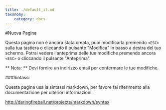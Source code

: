 ```yaml
---
title: ./default_it.md
taxonomy:
    category: docs
---
```

#Nuova Pagina

Questa pagina non è ancora stata creata, puoi modificarla premendo ```<ESC>``` sulla tua tastiera o cliccando il pulsante "Modifica" in basso a destra del tuo schermo. Potrai vedere l'anteprima delle tue modifiche premendo ancora ```<ESC>``` o cliccando il pulsante "Anteprima".

** Nota: ** Devi fornire un indirizzo email per confermare le tue modifiche.

###Sintassi

Questa pagina usa la sintassi markdown, per favore fai riferimento alla documentazione per ulteriori informazioni:

http://daringfireball.net/projects/markdown/syntax
